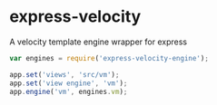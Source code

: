 # express-velocity
A velocity template engine wrapper for express
```` javascript
var engines = require('express-velocity-engine');

app.set('views', 'src/vm');
app.set('view engine', 'vm');
app.engine('vm', engines.vm);
````
